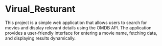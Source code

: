 # Virual_Resturant
This project is a simple web application that allows users to search for movies and display relevant details using the OMDB API. The application provides a user-friendly interface for entering a movie name, fetching data, and displaying results dynamically.
